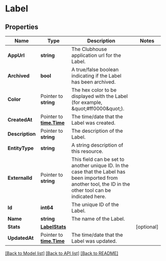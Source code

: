 # Label

## Properties

Name | Type | Description | Notes
------------ | ------------- | ------------- | -------------
**AppUrl** | **string** | The Clubhouse application url for the Label. | 
**Archived** | **bool** | A true/false boolean indicating if the Label has been archived. | 
**Color** | Pointer to **string** | The hex color to be displayed with the Label (for example, \&quot;#ff0000\&quot;). | 
**CreatedAt** | Pointer to [**time.Time**](time.Time.md) | The time/date that the Label was created. | 
**Description** | Pointer to **string** | The description of the Label. | 
**EntityType** | **string** | A string description of this resource. | 
**ExternalId** | Pointer to **string** | This field can be set to another unique ID. In the case that the Label has been imported from another tool, the ID in the other tool can be indicated here. | 
**Id** | **int64** | The unique ID of the Label. | 
**Name** | **string** | The name of the Label. | 
**Stats** | [**LabelStats**](LabelStats.md) |  | [optional] 
**UpdatedAt** | Pointer to [**time.Time**](time.Time.md) | The time/date that the Label was updated. | 

[[Back to Model list]](../README.md#documentation-for-models) [[Back to API list]](../README.md#documentation-for-api-endpoints) [[Back to README]](../README.md)


